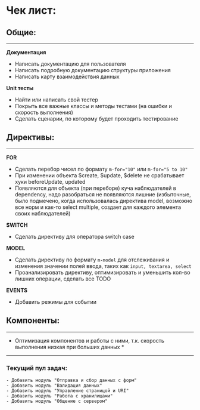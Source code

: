 # Чек лист:

## Общие:
***

**Документация**

- Написать документацию для пользователя
- Написать подробную документацию структуры приложения
- Написать карту взаимодействия данных

**Unit тесты**

- Найти или написать свой тестер
- Покрыть все важные классы и методы тестами (на ошибки и скорость выполнения)
- Сделать сценарии, по которому будет проходить тестирование

## Директивы:
***

**FOR**

- Сделать перебор чисел по формату `m-for="10"` или `m-for="5 to 10"`
- При изменении объекта $create, $update, $delete не срабатывает хуки beforeUpdate, updated
- Появляются для объекта (при переборе) куча наблюдателей в dependency, надо разобраться не появляются лишние (избыточные, было подмечено, когда использовалась директива model, возможно все норм и как-то select multiple, создает для каждого элемента своих наблюдателей)

**SWITCH**

- Сделать директиву для оператора switch case

**MODEL**

- Сделать директиву по формату `m-model` для отслеживания и изменения значении полей ввода, таких как `input, textarea, select`
- Проанализировать директиву, оптимизировать и уменьшить кол-во лишних операции, сделать все TODO

**EVENTS**

- Добавить режимы для событии

## Компоненты:
***

- Оптимизация компонентов и работы с ними, т.к. скорость выполнения низкая при больших данных *

***
### Текущий пул задач:

    - Добавить модуль "Отправка и сбор данных с форм"
    - Добавить модуль "Валидация данных"
    - Добавить модуль "Управление страницой и URI"
    - Добавить модуль "Работа с хранилищами"
    - Добавить модуль "Общение с сервером"